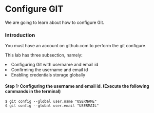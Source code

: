 # Configure GIT
We are going to learn about how to configure Git.

### Introduction
You must have an account on github.com to perform the git configure.

This lab has three subsection, namely:
<li>Configuring Git with username and email id</li>
<li>Confirming the username and email id</li>
<li>Enabling credentials storage globally</li>


#### <b>Step 1:</b> Configuring the username and email id. (Execute the following commands in the terminal)
`$ git config --global user.name "USERNAME"`<br>
`$ git config --global user.email "USERMAIL"`

